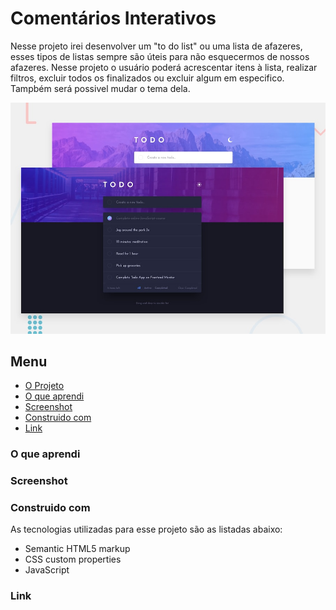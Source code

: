 # Comentários Interativos

Nesse projeto irei desenvolver um "to do list" ou uma lista de afazeres, esses tipos de listas sempre são úteis para não esquecermos de nossos afazeres. Nesse projeto o usuário poderá acrescentar itens à lista, realizar filtros, excluir todos os finalizados ou excluir  algum em especifico. Tampbém será possivel mudar o tema dela.  

![Imagem preview do projeto](./design/desktop-preview.jpg)

## Menu

- [O Projeto](#o-projeto)
- [O que aprendi](#o-que-aprendi)
- [Screenshot](#screenshot)
- [Construido com](#construido-com)
- [Link](#link)

### O que aprendi



### Screenshot



### Construido com

As tecnologias utilizadas para esse projeto são as listadas abaixo:

- Semantic HTML5 markup
- CSS custom properties
- JavaScript

### Link


